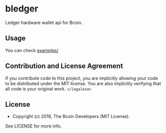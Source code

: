 # bledger

Ledger hardware wallet api for Bcoin.

## Usage
You can check [examples/](examples/)

## Contribution and License Agreement

If you contribute code to this project, you are implicitly allowing your code
to be distributed under the MIT license. You are also implicitly verifying that
all code is your original work. `</legalese>`

## License

- Copyright (c) 2018, The Bcoin Developers (MIT License).

See LICENSE for more info.
